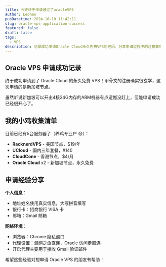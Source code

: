 ```yaml
---
title: 今天终于申请通过了oracleVPS
author: Leohoo
pubDatetime: 2024-10-10 11:42:11
slug: oracle-vps-application-success
featured: false
draft: false
tags:
  - VPS
description: 记录成功申请Oracle Cloud永久免费VPS的经历，分享申请过程中的注意事项和个人服务器收集情况。
---
```


## Oracle VPS 申请成功记录

终于成功申请到了 Oracle Cloud 的永久免费 VPS！甲骨文的注册确实很玄学，这次申请的是新加坡节点。

虽然听说新加坡可以开出4核24G内存的ARM机器有点遗憾没赶上，但能申请成功已经很开心了。

## 我的小鸡收集清单

目前已经有5台服务器了（养鸡专业户 😄）：

- **RacknerdVPS** - 美国节点，$19/年
- **UCloud** - 国内三年套餐，¥140
- **CloudCone** - 香港节点，$4/月  
- **Oracle Cloud** x2 - 新加坡节点，永久免费

## 申请经验分享

**个人信息**：
- 地址姓名使用真实信息，大写拼音填写
- 银行卡：招商银行 VISA 卡
- 邮箱：Gmail 邮箱

**网络环境**：
- 浏览器：Chrome 隐私窗口
- 代理设置：漏网之鱼直连，Oracle 访问走直连
- 开启代理主要用于接收 Gmail 验证邮件

希望这些经验对想申请 Oracle VPS 的朋友有帮助！
